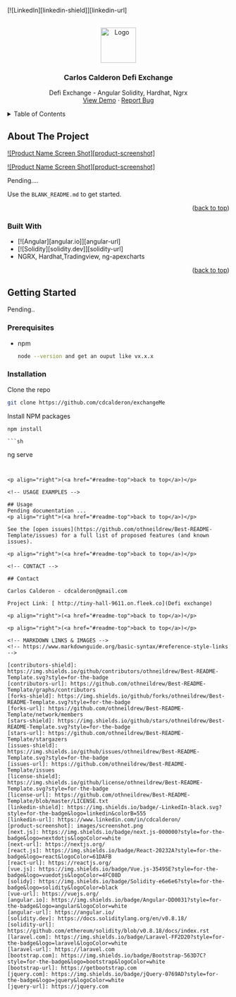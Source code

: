 <a name="readme-top"></a>

[![LinkedIn][linkedin-shield]][linkedin-url]

<!-- PROJECT LOGO -->
<br />
<div align="center">
  <a href="https://github.com/othneildrew/Best-README-Template">
    <img src="images/logo.png" alt="Logo" width="80" height="80">
  </a>

  <h3 align="center">Carlos Calderon Defi Exchange</h3>

  <p align="center">
    Defi Exchange - Angular Solidity, Hardhat, Ngrx
    <br />
    <a href="http://tiny-hall-9611.on.fleek.co.ipns.localhost/">View Demo</a>
    ·
    <a href="https://github.com/cdcalderon/exchangeMe/issues">Report Bug</a>
  </p>
</div>

<!-- TABLE OF CONTENTS -->
<details>
  <summary>Table of Contents</summary>
  <ol>
    <li>
      <a href="#about-the-project">About The Project</a>
      <ul>
        <li><a href="#built-with">Built With</a></li>
      </ul>
    </li>
    <li>
      <a href="#getting-started">Getting Started</a>
      <ul>
        <li><a href="#prerequisites">Prerequisites</a></li>
        <li><a href="#installation">Installation</a></li>
      </ul>
    </li>
    <li><a href="#usage">Usage</a></li>
    <li><a href="#contact">Contact</a></li>
  </ol>
</details>

<!-- ABOUT THE PROJECT -->

## About The Project

[![Product Name Screen Shot][product-screenshot]](https://golden-gecko-d86f9a.netlify.app/static/c2d54da8f5e23f11efd3e221710f153a/c384e/image1.jpg)

[![Product Name Screen Shot][product-screenshot]](https://golden-gecko-d86f9a.netlify.app/static/797dd9fab1bb102be4cd733e74c334a5/c384e/image.jpg)

Pending....

Use the `BLANK_README.md` to get started.

<p align="right">(<a href="#readme-top">back to top</a>)</p>

### Built With

- [![Angular][angular.io]][angular-url]
- [![Solidity][solidity.dev]][solidity-url]
- NGRX, Hardhat,Tradingview, ng-apexcharts
<p align="right">(<a href="#readme-top">back to top</a>)</p>

<!-- GETTING STARTED -->

## Getting Started

Pending..

### Prerequisites

- npm
  ```sh
  node --version and get an ouput like vx.x.x
  ```

### Installation

Clone the repo

```sh
git clone https://github.com/cdcalderon/exchangeMe
```

Install NPM packages

```sh
npm install
```

    ```sh

ng serve

```


<p align="right">(<a href="#readme-top">back to top</a>)</p>

<!-- USAGE EXAMPLES -->

## Usage
Pending documentation ...
<p align="right">(<a href="#readme-top">back to top</a>)</p>

See the [open issues](https://github.com/othneildrew/Best-README-Template/issues) for a full list of proposed features (and known issues).

<p align="right">(<a href="#readme-top">back to top</a>)</p>

<!-- CONTACT -->

## Contact

Carlos Calderon - cdcalderon@gmail.com

Project Link: [ http://tiny-hall-9611.on.fleek.co](Defi exchange)

<p align="right">(<a href="#readme-top">back to top</a>)</p>

<p align="right">(<a href="#readme-top">back to top</a>)</p>

<!-- MARKDOWN LINKS & IMAGES -->
<!-- https://www.markdownguide.org/basic-syntax/#reference-style-links -->

[contributors-shield]: https://img.shields.io/github/contributors/othneildrew/Best-README-Template.svg?style=for-the-badge
[contributors-url]: https://github.com/othneildrew/Best-README-Template/graphs/contributors
[forks-shield]: https://img.shields.io/github/forks/othneildrew/Best-README-Template.svg?style=for-the-badge
[forks-url]: https://github.com/othneildrew/Best-README-Template/network/members
[stars-shield]: https://img.shields.io/github/stars/othneildrew/Best-README-Template.svg?style=for-the-badge
[stars-url]: https://github.com/othneildrew/Best-README-Template/stargazers
[issues-shield]: https://img.shields.io/github/issues/othneildrew/Best-README-Template.svg?style=for-the-badge
[issues-url]: https://github.com/othneildrew/Best-README-Template/issues
[license-shield]: https://img.shields.io/github/license/othneildrew/Best-README-Template.svg?style=for-the-badge
[license-url]: https://github.com/othneildrew/Best-README-Template/blob/master/LICENSE.txt
[linkedin-shield]: https://img.shields.io/badge/-LinkedIn-black.svg?style=for-the-badge&logo=linkedin&colorB=555
[linkedin-url]: https://www.linkedin.com/in/cdcalderon/
[product-screenshot]: images/screenshot.png
[next.js]: https://img.shields.io/badge/next.js-000000?style=for-the-badge&logo=nextdotjs&logoColor=white
[next-url]: https://nextjs.org/
[react.js]: https://img.shields.io/badge/React-20232A?style=for-the-badge&logo=react&logoColor=61DAFB
[react-url]: https://reactjs.org/
[vue.js]: https://img.shields.io/badge/Vue.js-35495E?style=for-the-badge&logo=vuedotjs&logoColor=4FC08D
[solidy]: https://img.shields.io/badge/Solidity-e6e6e6?style=for-the-badge&logo=solidity&logoColor=black
[vue-url]: https://vuejs.org/
[angular.io]: https://img.shields.io/badge/Angular-DD0031?style=for-the-badge&logo=angular&logoColor=white
[angular-url]: https://angular.io/
[solidity.dev]: https://docs.soliditylang.org/en/v0.8.18/
[solidity-url]: https://github.com/ethereum/solidity/blob/v0.8.18/docs/index.rst
[laravel.com]: https://img.shields.io/badge/Laravel-FF2D20?style=for-the-badge&logo=laravel&logoColor=white
[laravel-url]: https://laravel.com
[bootstrap.com]: https://img.shields.io/badge/Bootstrap-563D7C?style=for-the-badge&logo=bootstrap&logoColor=white
[bootstrap-url]: https://getbootstrap.com
[jquery.com]: https://img.shields.io/badge/jQuery-0769AD?style=for-the-badge&logo=jquery&logoColor=white
[jquery-url]: https://jquery.com
```
